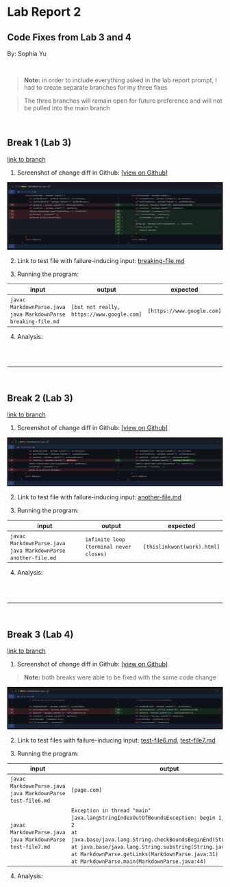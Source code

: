 # **Lab Report 2** 
## Code Fixes from Lab 3 and 4
By: Sophia Yu

<br>

>**Note:** in order to include everything asked in the lab report prompt, I had to create separate branches for my three fixes

>The three branches will remain open for future preference and will not be pulled into the main branch

<br>

## **Break 1 (Lab 3)**
[link to branch](https://github.com/soy001/markdown-parse/tree/Fix-1)

1. Screenshot of change diff in Github: [[view on Github]](https://github.com/soy001/markdown-parse/commit/17dd3c31c7901e54816ab6c160f028e567795592)


![Image](/screenshots/Pt2_a.PNG)

2. Link to test file with failure-inducing input: [breaking-file.md](https://github.com/soy001/markdown-parse/blob/Fix-1/breaking-file.md?plain=1)

3. Running the program:

| input | output | expected |
| ----- | ------ | -------- |
| ```javac MarkdownParse.java```<br>```java MarkdownParse breaking-file.md``` | ```[but not really, https://www.google.com]```| ```[https://www.google.com]``` |

4. Analysis:

<br><br>

---

<br>

## **Break 2 (Lab 3)**
[link to branch](https://github.com/soy001/markdown-parse/tree/Fix-2)

1. Screenshot of change diff in Github: [[view on Github]](https://github.com/soy001/markdown-parse/commit/3ea64ac085c186d1f467f55b82aeda013248fdfe)


![Image](/screenshots/Pt2_b.PNG)

2. Link to test file with failure-inducing input: [another-file.md](https://github.com/soy001/markdown-parse/blob/Fix-2/another-file.md?plain=1)

3. Running the program:

| input | output | expected |
| ----- | ------ | -------- |
| ```javac MarkdownParse.java```<br>```java MarkdownParse another-file.md``` | ```infinite loop (terminal never closes)```| ```[thislinkwont(work).html]``` |

4. Analysis:

<br><br>

---

<br>

## **Break 3 (Lab 4)**
[link to branch](https://github.com/soy001/markdown-parse/tree/Fix-3)

1. Screenshot of change diff in Github: [[view on Github]](https://github.com/soy001/markdown-parse/commit/12d18c61fafd536eae1df6592d62d1ded632f1b3)
>**Note:** both breaks were able to be fixed with the same code change


![Image](/screenshots/Pt2_c.PNG)

2. Link to test files with failure-inducing input: [test-file6.md](https://github.com/soy001/markdown-parse/blob/Fix-3/test-file6.md?plain=1), [test-file7.md](https://github.com/soy001/markdown-parse/blob/Fix-3/test-file7.md?plain=1)

3. Running the program:

| input | output | expected |
| ----- | ------ | -------- |
| ```javac MarkdownParse.java```<br>```java MarkdownParse test-file6.md``` | ```[page.com]```| ```[]``` |
| ```javac MarkdownParse.java```<br>```java MarkdownParse test-file7.md``` | ```Exception in thread "main" java.langStringIndexOutOfBoundsException: begin 1, end 0, length 2``` <br> ```at java.base/java.lang.String.checkBoundsBeginEnd(String.java:4601)``` <br> ```at java.base/java.lang.String.substring(String.java:2704)``` <br> ```at MarkdownParse.getLinks(MarkdownParse.java:31)``` <br> ```at MarkdownParse.main(MarkdownParse.java:44)``` | ```[]``` |

4. Analysis:

